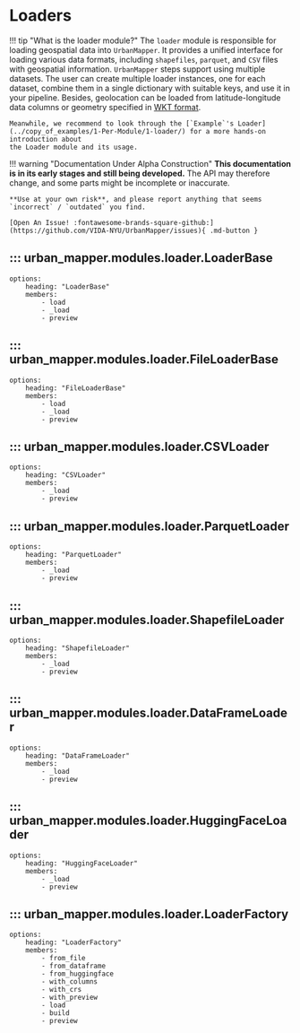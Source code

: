 # Loaders

!!! tip "What is the loader module?"
    The `loader` module is responsible for loading geospatial data into `UrbanMapper`. 
    It provides a unified interface for loading various data formats, including `shapefiles`, `parquet`, and `CSV` files 
    with geospatial information.
    `UrbanMapper` steps support using multiple datasets. The user can create multiple loader instances, one for each dataset, 
    combine them in a single dictionary with suitable keys, and use it in your pipeline.
    Besides, geolocation can be loaded from latitude-longitude data columns or geometry specified in [WKT format](https://libgeos.org/specifications/wkt/).

    Meanwhile, we recommend to look through the [`Example`'s Loader](../copy_of_examples/1-Per-Module/1-loader/) for a more hands-on introduction about
    the Loader module and its usage.

!!! warning "Documentation Under Alpha Construction"
    **This documentation is in its early stages and still being developed.** The API may therefore change, 
    and some parts might be incomplete or inaccurate.  

    **Use at your own risk**, and please report anything that seems `incorrect` / `outdated` you find.

    [Open An Issue! :fontawesome-brands-square-github:](https://github.com/VIDA-NYU/UrbanMapper/issues){ .md-button }

## ::: urban_mapper.modules.loader.LoaderBase
    options:
        heading: "LoaderBase"
        members:
            - load 
            - _load
            - preview

## ::: urban_mapper.modules.loader.FileLoaderBase
    options:
        heading: "FileLoaderBase"
        members:
            - load 
            - _load
            - preview            

## ::: urban_mapper.modules.loader.CSVLoader
    options:
        heading: "CSVLoader"
        members:
            - _load
            - preview

## ::: urban_mapper.modules.loader.ParquetLoader
    options:
        heading: "ParquetLoader"
        members:
            - _load
            - preview

## ::: urban_mapper.modules.loader.ShapefileLoader
    options:
        heading: "ShapefileLoader"
        members:
            - _load
            - preview

## ::: urban_mapper.modules.loader.DataFrameLoader
    options:
        heading: "DataFrameLoader"
        members:
            - _load
            - preview     

## ::: urban_mapper.modules.loader.HuggingFaceLoader
    options:
        heading: "HuggingFaceLoader"
        members:
            - _load
            - preview                     

## ::: urban_mapper.modules.loader.LoaderFactory
    options:
        heading: "LoaderFactory"
        members:
            - from_file 
            - from_dataframe
            - from_huggingface
            - with_columns
            - with_crs
            - with_preview
            - load
            - build
            - preview